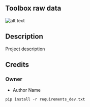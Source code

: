 Toolbox raw data
------------


![alt text](https://badgen.net/badge/python/3.10.12/cyan?icon=pypi)


## Description

Project description


## Credits

### Owner
- Author Name <Author Mail>

```` shell
pip install -r requirements_dev.txt
````